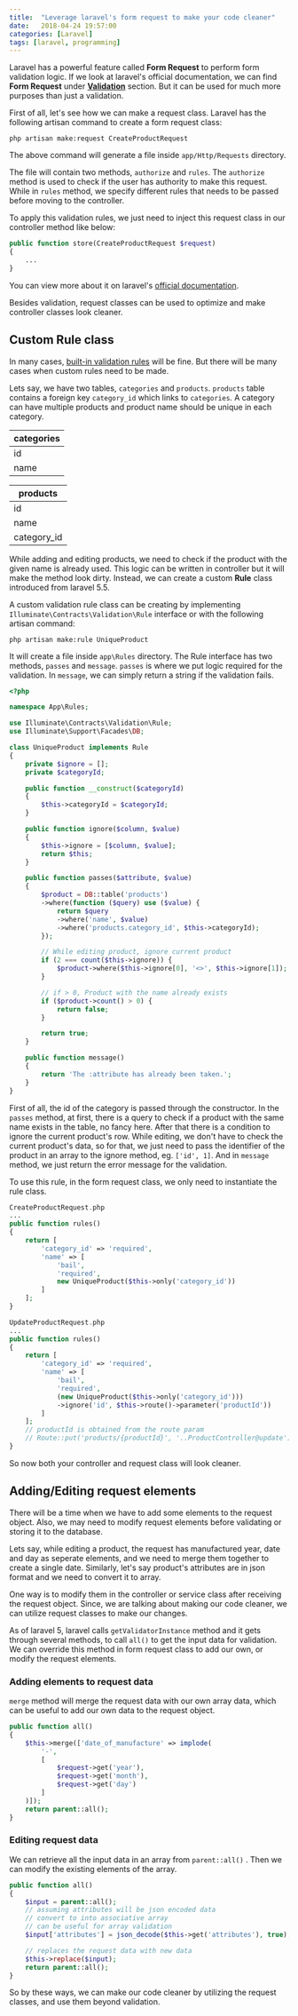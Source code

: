 ```yaml
---
title:  "Leverage laravel's form request to make your code cleaner"
date:   2018-04-24 19:57:00
categories: [Laravel]
tags: [laravel, programming]
---
```

Laravel has a powerful feature called **Form Request** to perform form validation logic. If we look at laravel's official documentation, we can find **Form Request** under [**Validation**](https://laravel.com/docs/5.6/validation#form-request-validation) section. But it can be used for much more purposes than just a validation.

First of all, let's see how we can make a request class. Laravel has the following artisan command to create a form request class:
```
php artisan make:request CreateProductRequest
```
The above command will generate a file inside `app/Http/Requests` directory.

The file will contain two methods, `authorize` and `rules`. The `authorize` method is used to check if the user has authority to make this request. While in `rules` method, we specify different rules that needs to be passed before moving to the controller. 

To apply this validation rules, we just need to inject this request class in our controller method like below:
```php
public function store(CreateProductRequest $request)
{
	...
}
```
You can view more about it on laravel's [official documentation](https://laravel.com/docs/5.6/validation#introduction).

Besides validation, request classes can be used to optimize and make controller classes look cleaner. 

## Custom Rule class
In many cases, [built-in validation rules](https://laravel.com/docs/5.5/validation#available-validation-rules) will be fine. But there will be many cases when custom rules need to be made. 

Lets say, we have two tables, `categories` and `products`. `products` table contains a foreign key `category_id` which links to 	`categories`. A category can have multiple products and product name should be unique in each category.

| categories |
|------------|  
| id         |      
| name       |  

| products |
|------------|  
| id         |      
| name       |  
| category_id |

While adding and editing products, we need to check if the product with the given name is already used. This logic can be written in controller but it will make the method look dirty. Instead, we can create a custom **Rule** class introduced from laravel 5.5.

A custom validation rule class can be creating by implementing `
Illuminate\Contracts\Validation\Rule` interface or with the following artisan command:
```
php artisan make:rule UniqueProduct
```
It will create a file inside `app\Rules` directory. The Rule interface has two methods, `passes` and `message`. `passes` is where we put logic required for the validation. In `message`, we can simply return a string if the validation fails.
```php
<?php

namespace App\Rules;

use Illuminate\Contracts\Validation\Rule;
use Illuminate\Support\Facades\DB;

class UniqueProduct implements Rule
{
	private $ignore = [];
	private $categoryId;

	public function __construct($categoryId)
	{
		$this->categoryId = $categoryId;
	}

	public function ignore($column, $value)
	{
		$this->ignore = [$column, $value];
		return $this;
	}

	public function passes($attribute, $value)
	{
		$product = DB::table('products')
		->where(function ($query) use ($value) {
			return $query
			->where('name', $value)
			->where('products.category_id', $this->categoryId);
		});

		// While editing product, ignore current product
		if (2 === count($this->ignore)) {
			$product->where($this->ignore[0], '<>', $this->ignore[1]);
		}

		// if > 0, Product with the name already exists
		if ($product->count() > 0) {
			return false;
		}

		return true;
	}

	public function message()
	{
		return 'The :attribute has already been taken.';
	}
}
```
First of all, the id of the category is passed through the constructor. In the `passes` method, at first,  there is a query to check if a product with the same name exists in the table, no fancy here. After that there is a condition to ignore the current product's row. While editing, we don't have to check the current product's data, so for that, we just need to pass the identifier of the product in an array to the ignore method, eg. `['id', 1]`.  And in `message` method, we just return the error message for the validation.

To use this rule, in the form request class, we only need to instantiate the rule class.
```php
CreateProductRequest.php
...
public function rules()
{
	return [
		'category_id' => 'required',
		'name' => [
			'bail',
			'required',
			new UniqueProduct($this->only('category_id'))
		]
	];
}

UpdateProductRequest.php
...
public function rules()
{
	return [
		'category_id' => 'required',
		'name' => [
			'bail',
			'required',
			(new UniqueProduct($this->only('category_id')))
			->ignore('id', $this->route()->parameter('productId'))
		]
	];
	// productId is obtained from the route param
	// Route::put('products/{productId}', '..ProductController@update');
}
```
So now both your controller and request class will look cleaner.

## Adding/Editing request elements
There will be a time when we have to add some elements to the request object. Also, we may need to modify request elements before validating or storing it to the database.

Lets say, while editing a product, the request has manufactured year, date and day as seperate elements, and we need to merge them together to create a single date. Similarly, let's say product's attributes are in json format and we need to convert it to array.

One way is to modify them in the controller or service class after receiving the request object. Since, we are talking about making our code cleaner, we can utilize request classes to make our changes.

As of laravel 5, laravel calls `getValidatorInstance` method and it gets through several methods, to call `all()` to get the input data for validation. We can override this method in form request class to add our own, or modify the request elements.

### Adding elements to request data
`merge` method will merge the request data with our own array data, which can be useful to add our own data to the request object.
```php
public function all()
{
	$this->merge(['date_of_manufacture' => implode(
		'-',
		[
			$request->get('year'),
			$request->get('month'),
			$request->get('day')
		]
	)]);
	return parent::all();
}
```

### Editing request data
We can retrieve all the input data in an array from `parent::all()` . Then we can modify the existing elements of the array. 
```php
public function all()
{
	$input = parent::all();
	// assuming attributes will be json encoded data
	// convert to into associative array
	// can be useful for array validation
	$input['attributes'] = json_decode($this->get('attributes'), true);

	// replaces the request data with new data
	$this->replace($input);
	return parent::all();
}
```

So by these ways, we can make our code cleaner by utilizing the request classes, and use them beyond validation.